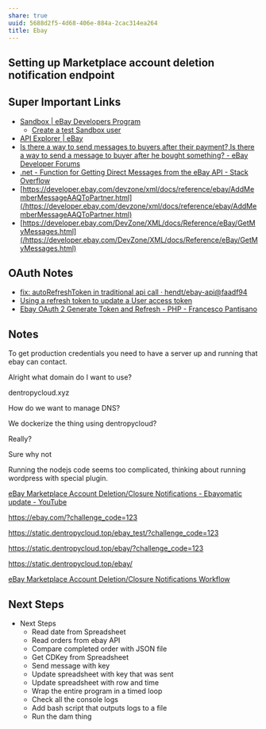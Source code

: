 ```yaml
---
share: true
uuid: 5688d2f5-4d68-406e-884a-2cac314ea264
title: Ebay
---
```

## Setting up Marketplace account deletion notification endpoint



## Super Important Links

* [Sandbox | eBay Developers Program](https://developer.ebay.com/develop/tools/sandbox)
	* [Create a test Sandbox user](https://developer.ebay.com/api-docs/static/gs_create-a-test-sandbox-user.html)
* [API Explorer | eBay](https://developer.ebay.com/my/api_test_tool?index=0)
* [Is there a way to send messages to buyers after their payment?,Is there a way to send a message to buyer after he bought something? - eBay Developer Forums](https://forums.developer.ebay.com/questions/25104/is-there-a-way-to-send-messages-to-buyers-after-th.html)
* [.net - Function for Getting Direct Messages from the eBay API - Stack Overflow](https://stackoverflow.com/questions/28709822/function-for-getting-direct-messages-from-the-ebay-api)
* [https://developer.ebay.com/devzone/xml/docs/reference/ebay/AddMemberMessageAAQToPartner.html](/https://developer.ebay.com/devzone/xml/docs/reference/ebay/AddMemberMessageAAQToPartner.html)
* [https://developer.ebay.com/DevZone/XML/docs/Reference/eBay/GetMyMessages.html](/https://developer.ebay.com/DevZone/XML/docs/Reference/eBay/GetMyMessages.html)

## OAuth Notes

* [fix: autoRefreshToken in traditional api call · hendt/ebay-api@faadf94](https://github.com/hendt/ebay-api/commit/faadf945ffa3a1f21b5b732692318c6747e0ff91)
* [Using a refresh token to update a User access token](https://developer.ebay.com/api-docs/static/oauth-refresh-token-request.html)
* [Ebay OAuth 2 Generate Token and Refresh - PHP - Francesco Pantisano](https://francescopantisano.it/ebay-oauth-2-generate-token-refresh-php/)

## Notes


To get production credentials you need to have a server up and running that ebay can contact.

Alright what domain do I want to use?

dentropycloud.xyz

How do we want to manage DNS?

We dockerize the thing using dentropycloud?

Really?

Sure why not

Running the nodejs code seems too complicated, thinking about running wordpress with special plugin. 

[eBay Marketplace Account Deletion/Closure Notifications - Ebayomatic update - YouTube](https://www.youtube.com/watch?v=cSYIis2MVJs)


https://ebay.com/?challenge_code=123

https://static.dentropycloud.top/ebay_test/?challenge_code=123

https://static.dentropycloud.top/ebay/?challenge_code=123

https://static.dentropycloud.top/ebay/


[eBay Marketplace Account Deletion/Closure Notifications Workflow](https://developer.ebay.com/marketplace-account-deletion)

## Next Steps

* Next Steps
	* Read date from Spreadsheet
	* Read orders from ebay API
	* Compare completed order with JSON file
	* Get CDKey from Spreadsheet
	* Send message with key
	* Update spreadsheet with key that was sent
	* Update spreadsheet with row and time
	* Wrap the entire program in a timed loop
	* Check all the console logs
	* Add bash script that outputs logs to a file
	* Run the dam thing